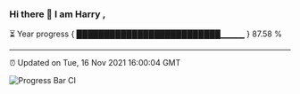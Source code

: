 ### Hi there 👋 I am Harry , 

⏳ Year progress { ██████████████████████████▁▁▁▁ } 87.58 %

---

⏰ Updated on Tue, 16 Nov 2021 16:00:04 GMT

![Progress Bar CI](https://github.com/duykhang68/duykhang68/workflows/Progress%20Bar%20CI/badge.svg)
